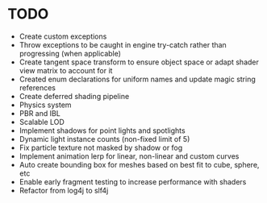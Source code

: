 # TODO

* Create custom exceptions
* Throw exceptions to be caught in engine try-catch rather than progressing (when applicable)
* Create tangent space transform to ensure object space or adapt shader view matrix to account for it
* Created enum declarations for uniform names and update magic string references
* Create deferred shading pipeline
* Physics system
* PBR and IBL
* Scalable LOD
* Implement shadows for point lights and spotlights
* Dynamic light instance counts (non-fixed limit of 5)
* Fix particle texture not masked by shadow or fog
* Implement animation lerp for linear, non-linear and custom curves
* Auto create bounding box for meshes based on best fit to cube, sphere, etc
* Enable early fragment testing to increase performance with shaders
* Refactor from log4j to slf4j
